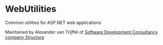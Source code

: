 # WebUtilities

Common utilities for ASP.NET web applications

Maintained by Alexander van Trijffel of [Software Development Consultancy company Structura](http://structura.ws)
